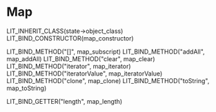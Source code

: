 # Map
LIT_INHERIT_CLASS(state->object_class)
LIT_BIND_CONSTRUCTOR(map_constructor)

LIT_BIND_METHOD("[]", map_subscript)
LIT_BIND_METHOD("addAll", map_addAll)
LIT_BIND_METHOD("clear", map_clear)
LIT_BIND_METHOD("iterator", map_iterator)
LIT_BIND_METHOD("iteratorValue", map_iteratorValue)
LIT_BIND_METHOD("clone", map_clone)
LIT_BIND_METHOD("toString", map_toString)

LIT_BIND_GETTER("length", map_length)